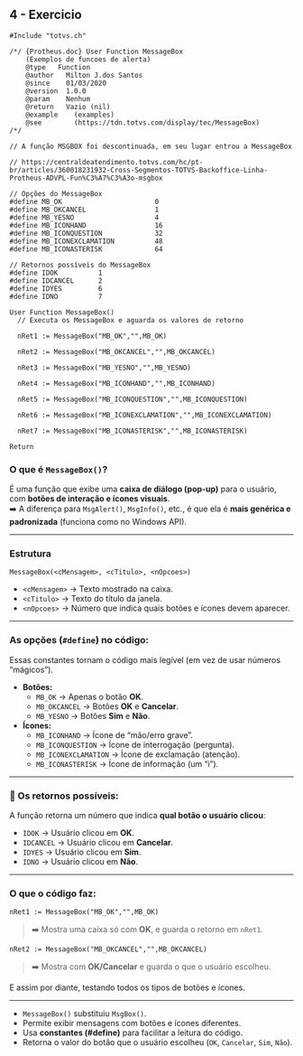 ## 4 - Exercicio
```prw
#Include "totvs.ch"

/*/ {Protheus.doc} User Function MessageBox
    (Exemplos de funcoes de alerta)
    @type   Function
    @author   Milton J.dos Santos
    @since    01/03/2020
    @version  1.0.0
    @param    Nenhum
    @return   Vazio (nil)
    @example    (examples)
    @see        (https://tdn.totvs.com/display/tec/MessageBox)
/*/

// A função MSGBOX foi descontinuada, em seu lugar entrou a MessageBox

// https://centraldeatendimento.totvs.com/hc/pt-br/articles/360018231932-Cross-Segmentos-TOTVS-Backoffice-Linha-Protheus-ADVPL-Fun%C3%A7%C3%A3o-msgbox

// Opções do MessageBox
#define MB_OK                       0
#define MB_OKCANCEL                 1
#define MB_YESNO                    4
#define MB_ICONHAND                 16
#define MB_ICONQUESTION             32
#define MB_ICONEXCLAMATION          48
#define MB_ICONASTERISK             64

// Retornos possíveis do MessageBox
#define IDOK          1
#define IDCANCEL      2
#define IDYES         6
#define IDNO          7

User Function MessageBox()
  // Executa os MessageBox e aguarda os valores de retorno

  nRet1 := MessageBox("MB_OK","",MB_OK)

  nRet2 := MessageBox("MB_OKCANCEL","",MB_OKCANCEL)

  nRet3 := MessageBox("MB_YESNO","",MB_YESNO)

  nRet4 := MessageBox("MB_ICONHAND","",MB_ICONHAND)

  nRet5 := MessageBox("MB_ICONQUESTION","",MB_ICONQUESTION)

  nRet6 := MessageBox("MB_ICONEXCLAMATION","",MB_ICONEXCLAMATION)

  nRet7 := MessageBox("MB_ICONASTERISK","",MB_ICONASTERISK)

Return
```

### O que é `MessageBox()`?

É uma função que exibe uma **caixa de diálogo (pop-up)** para o usuário, com **botões de interação e ícones visuais**.  
➡️ A diferença para `MsgAlert()`, `MsgInfo()`, etc., é que ela é **mais genérica e padronizada** (funciona como no Windows API).

---
### Estrutura
```prw
MessageBox(<cMensagem>, <cTitulo>, <nOpcoes>)
```
- `<cMensagem>` → Texto mostrado na caixa.
- `<cTitulo>` → Texto do título da janela.
- `<nOpcoes>` → Número que indica quais botões e ícones devem aparecer.

---
### As opções (`#define`) no código:
Essas constantes tornam o código mais legível (em vez de usar números “mágicos”).
- **Botões:**
    - `MB_OK` → Apenas o botão **OK**.
    - `MB_OKCANCEL` → Botões **OK** e **Cancelar**.
    - `MB_YESNO` → Botões **Sim** e **Não**.
- **Ícones:**
    - `MB_ICONHAND` → Ícone de “mão/erro grave”.
    - `MB_ICONQUESTION` → Ícone de interrogação (pergunta).
    - `MB_ICONEXCLAMATION` → Ícone de exclamação (atenção).
    - `MB_ICONASTERISK` → Ícone de informação (um “i”).
---
### 📌 Os retornos possíveis:
A função retorna um número que indica **qual botão o usuário clicou**:
- `IDOK` → Usuário clicou em **OK**.
- `IDCANCEL` → Usuário clicou em **Cancelar**.
- `IDYES` → Usuário clicou em **Sim**.
- `IDNO` → Usuário clicou em **Não**.
---
### O que o código faz:

`nRet1 := MessageBox("MB_OK","",MB_OK)`

> ➡️ Mostra uma caixa só com **OK**, e guarda o retorno em `nRet1`.

`nRet2 := MessageBox("MB_OKCANCEL","",MB_OKCANCEL)`

> ➡️ Mostra com **OK/Cancelar** e guarda o que o usuário escolheu.

E assim por diante, testando todos os tipos de botões e ícones.

---
- `MessageBox()` substituiu `MsgBox()`.
- Permite exibir mensagens com botões e ícones diferentes.
- Usa **constantes (#define)** para facilitar a leitura do código.
- Retorna o valor do botão que o usuário escolheu (`OK`, `Cancelar`, `Sim`, `Não`).





